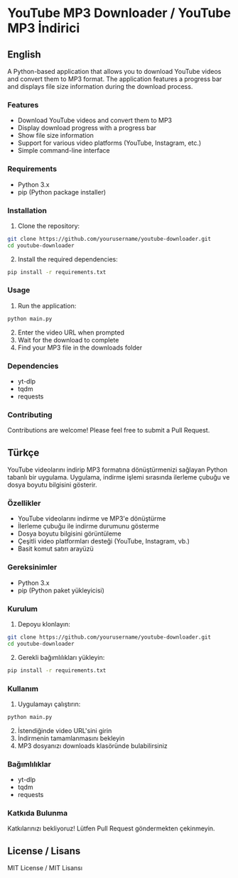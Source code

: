 # YouTube MP3 Downloader / YouTube MP3 İndirici

## English

A Python-based application that allows you to download YouTube videos and convert them to MP3 format. The application features a progress bar and displays file size information during the download process.

### Features

- Download YouTube videos and convert them to MP3
- Display download progress with a progress bar
- Show file size information
- Support for various video platforms (YouTube, Instagram, etc.)
- Simple command-line interface

### Requirements

- Python 3.x
- pip (Python package installer)

### Installation

1. Clone the repository:

```bash
git clone https://github.com/yourusername/youtube-downloader.git
cd youtube-downloader
```

2. Install the required dependencies:

```bash
pip install -r requirements.txt
```

### Usage

1. Run the application:

```bash
python main.py
```

2. Enter the video URL when prompted
3. Wait for the download to complete
4. Find your MP3 file in the downloads folder

### Dependencies

- yt-dlp
- tqdm
- requests

### Contributing

Contributions are welcome! Please feel free to submit a Pull Request.

## Türkçe

YouTube videolarını indirip MP3 formatına dönüştürmenizi sağlayan Python tabanlı bir uygulama. Uygulama, indirme işlemi sırasında ilerleme çubuğu ve dosya boyutu bilgisini gösterir.

### Özellikler

- YouTube videolarını indirme ve MP3'e dönüştürme
- İlerleme çubuğu ile indirme durumunu gösterme
- Dosya boyutu bilgisini görüntüleme
- Çeşitli video platformları desteği (YouTube, Instagram, vb.)
- Basit komut satırı arayüzü

### Gereksinimler

- Python 3.x
- pip (Python paket yükleyicisi)

### Kurulum

1. Depoyu klonlayın:

```bash
git clone https://github.com/yourusername/youtube-downloader.git
cd youtube-downloader
```

2. Gerekli bağımlılıkları yükleyin:

```bash
pip install -r requirements.txt
```

### Kullanım

1. Uygulamayı çalıştırın:

```bash
python main.py
```

2. İstendiğinde video URL'sini girin
3. İndirmenin tamamlanmasını bekleyin
4. MP3 dosyanızı downloads klasöründe bulabilirsiniz

### Bağımlılıklar

- yt-dlp
- tqdm
- requests

### Katkıda Bulunma

Katkılarınızı bekliyoruz! Lütfen Pull Request göndermekten çekinmeyin.

## License / Lisans

MIT License / MIT Lisansı

